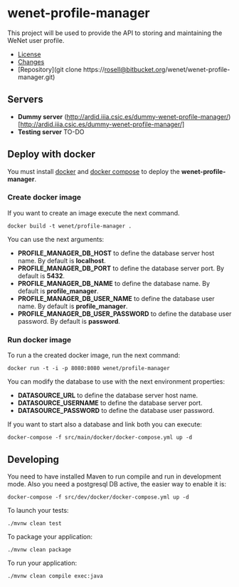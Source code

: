 # wenet-profile-manager

This project will be used to provide the API to storing and maintaining the WeNet user profile.

 - [License](LICENSE)
 - [Changes](CHANGELOG)
 - [Repository](git clone https://rosell@bitbucket.org/wenet/wenet-profile-manager.git)

## Servers

  - **Dummy server** (http://ardid.iiia.csic.es/dummy-wenet-profile-manager/)[http://ardid.iiia.csic.es/dummy-wenet-profile-manager/]
  - **Testing server** TO-DO


## Deploy with docker

  You must install [docker](https://docs.docker.com/install/) and
  [docker compose](https://docs.docker.com/compose/install/) to deploy
  the **wenet-profile-manager**.

### Create docker image

If you want to create an image execute the next command.

```
docker build -t wenet/profile-manager .
```

You can use the next arguments:

 - **PROFILE_MANAGER_DB_HOST** to define the database server host name. By default is **localhost**.
 - **PROFILE_MANAGER_DB_PORT** to define the database server port. By default is **5432**.
 - **PROFILE_MANAGER_DB_NAME** to define the database name. By default is **profile_manager**.
 - **PROFILE_MANAGER_DB_USER_NAME** to define the database user name. By default is **profile_manager**.
 - **PROFILE_MANAGER_DB_USER_PASSWORD** to define the database user password. By default is **password**.

### Run docker image

To run a the created docker image, run the next command:

```
docker run -t -i -p 8080:8080 wenet/profile-manager
```

You can modify the database to use with the next environment properties:

 - **DATASOURCE_URL** to define the database server host name.
 - **DATASOURCE_USERNAME** to define the database server port.
 - **DATASOURCE_PASSWORD** to define the database user password.


If you want to start also a database and link both you can execute:

```
docker-compose -f src/main/docker/docker-compose.yml up -d
```

## Developing

You need to have installed Maven to run compile and run in development mode.
Also you need  a postgresql DB active, the easier way to enable it is:

```
docker-compose -f src/dev/docker/docker-compose.yml up -d
```

To launch your tests:
```
./mvnw clean test
```

To package your application:
```
./mvnw clean package
```

To run your application:
```
./mvnw clean compile exec:java
```
